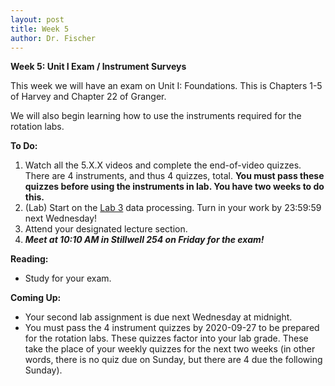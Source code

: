 ```yaml
---
layout: post
title: Week 5
author: Dr. Fischer
---
```


**Week 5: Unit I Exam / Instrument Surveys**

This week we will have an exam on Unit I: Foundations.  This is Chapters 1-5 of Harvey and Chapter 22 of Granger.

We will also begin learning how to use the instruments required for the rotation labs.

**To Do:**

1. Watch all the 5.X.X videos and complete the end-of-video quizzes.  There are 4 instruments, and thus 4 quizzes, total.  **You must pass these quizzes before using the instruments in lab.  You have two weeks to do this.**
1. (Lab) Start on the [Lab 3]({{site.url}}/chem370/lab-manual/) data processing. Turn in your work by 23:59:59 next Wednesday!
1. Attend your designated lecture section.
1. ***Meet at 10:10 AM in Stillwell 254 on Friday for the exam!***

**Reading:**

- Study for your exam.

**Coming Up:**

- Your second lab assignment is due next Wednesday at midnight.  
- You must pass the 4 instrument quizzes by 2020-09-27 to be prepared for the rotation labs.  These quizzes factor into your lab grade.  These take the place of your weekly quizzes for the next two weeks (in other words, there is no quiz due on Sunday, but there are 4 due the following Sunday).
